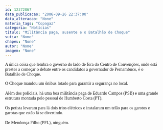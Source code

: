 ```yaml
---
id: 12372867
data_publicacao: "2006-09-26 22:37:00"
data_alteracao: "None"
materia_tags: "Copagaz"
categoria: "Notícias"
titulo: "Militância paga, ausente e o Batalhão de Choque"
sutia: "None"
chapeu: "None"
autor: "None"
imagem: "None"
---
```

<p><P><FONT face=Verdana>A única coisa que lembra o governo do lado de fora do Centro de Convenções, onde está prestes a começar o debate entre os candidatos a governador de Pernambuco, é o Batalhão de Choque.</FONT></P><FONT face=Verdana></p>
<p><P>O Choque mandou um ônibus lotado para garantir a segurança no local.<BR><BR>Além dos policiais, há uma boa militância paga de Eduardo Campos (PSB) e uma grande estrutura montada pelo pessoal de Humberto Costa (PT).<BR><BR>Os petista levaram para lá dois trios elétricos e instalaram um telão para os garotos e garotas que estão lá se divertindo.<BR><BR>De Mendonça Filho (PFL), ninguém.<BR></P></FONT> </p>
